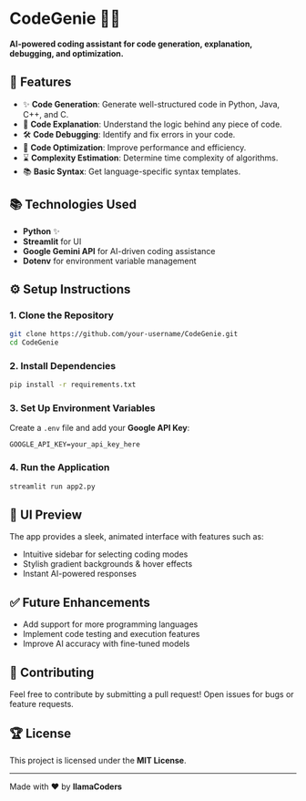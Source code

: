 # CodeGenie 🧙‍♂️

**AI-powered coding assistant for code generation, explanation, debugging, and optimization.**

## 🚀 Features
- ✨ **Code Generation**: Generate well-structured code in Python, Java, C++, and C.
- 🔎 **Code Explanation**: Understand the logic behind any piece of code.
- 🛠️ **Code Debugging**: Identify and fix errors in your code.
- 💪 **Code Optimization**: Improve performance and efficiency.
- ⌛ **Complexity Estimation**: Determine time complexity of algorithms.
- 📚 **Basic Syntax**: Get language-specific syntax templates.

## 📚 Technologies Used
- **Python** ✨
- **Streamlit** for UI
- **Google Gemini API** for AI-driven coding assistance
- **Dotenv** for environment variable management

## ⚙️ Setup Instructions
### 1. Clone the Repository
```bash
git clone https://github.com/your-username/CodeGenie.git
cd CodeGenie
```

### 2. Install Dependencies
```bash
pip install -r requirements.txt
```

### 3. Set Up Environment Variables
Create a `.env` file and add your **Google API Key**:
```env
GOOGLE_API_KEY=your_api_key_here
```

### 4. Run the Application
```bash
streamlit run app2.py
```

## 🎨 UI Preview
The app provides a sleek, animated interface with features such as:
- Intuitive sidebar for selecting coding modes
- Stylish gradient backgrounds & hover effects
- Instant AI-powered responses

## ✅ Future Enhancements
- Add support for more programming languages
- Implement code testing and execution features
- Improve AI accuracy with fine-tuned models

## 📢 Contributing
Feel free to contribute by submitting a pull request! Open issues for bugs or feature requests.

## 🏆 License
This project is licensed under the **MIT License**.

---
Made with ❤️ by **llamaCoders**

